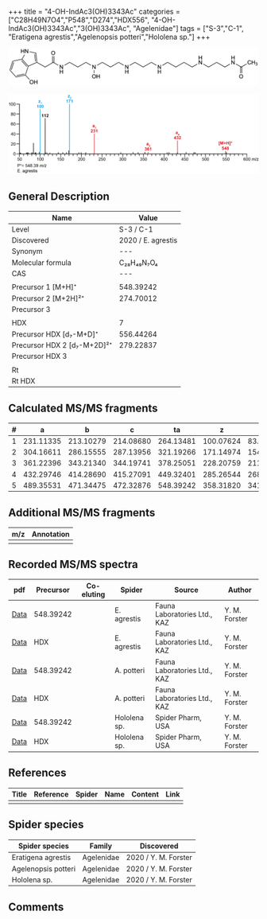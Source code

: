 +++
title = "4-OH-IndAc3(OH)3343Ac"
categories = ["C28H49N7O4","P548","D274","HDX556",
"4-OH-IndAc3(OH)3343Ac","3(OH)3343Ac",
"Agelenidae"]
tags = ["S-3","C-1",
"Eratigena agrestis","Agelenopsis potteri","Hololena sp."]
+++

![](/img/4-OH-IndAc3(OH)3343Ac.png)

![](/img_MSMS/548_4-OH-IndAc3(OH)3343Ac_Ea.png?classes=border)

## General Description

| Name                       | Value              |
|----------------------------|--------------------|
| Level                      | S-3 / C-1          |
| Discovered                 | 2020 / E. agrestis |
| Synonym                    | ---                |
| Molecular formula          | C₂₈H₄₉N₇O₄                   |
| CAS                        | ---                |
|                            |                    |
| Precursor 1 [M+H]⁺         | 548.39242                   |
| Precursor 2 [M+2H]²⁺       | 274.70012                   |
| Precursor 3                |                    |
|                            |                    |
| HDX                        | 7                   |
| Precursor HDX   [d₇-M+D]⁺   | 556.44264                   |
| Precursor HDX 2 [d₇-M+2D]²⁺ | 279.22837                   |
| Precursor HDX 3            |                    |
|                            |                    |
| Rt                         |                    |
| Rt HDX                     |                    |

## Calculated MS/MS fragments

| # | a         | b         | c         | ta        | z         | y         | tz        |
|---|-----------|-----------|-----------|-----------|-----------|-----------|-----------|
| 1 | 231.11335 | 213.10279 | 214.08680 | 264.13481 | 100.07624 | 83.04969 | 117.10279 |
| 2 | 304.16611 | 286.15555 | 287.13956 | 321.19266 | 171.14974 | 154.12319 | 188.17629 |
| 3 | 361.22396 | 343.21340 | 344.19741 | 378.25051 | 228.20759 | 211.18104 | 245.23414 |
| 4 | 432.29746 | 414.28690 | 415.27091 | 449.32401 | 285.26544 | 268.23889 | 318.28690 |
| 5 | 489.35531 | 471.34475 | 472.32876 | 548.39242 | 358.31820 | 341.29165 | 375.34475 |

## Additional MS/MS fragments

| m/z | Annotation |
|-----|------------|
|     |            |

## Recorded MS/MS spectra

| pdf                                             | Precursor | Co-eluting | Spider      | Source                       | Author        |
|-------------------------------------------------|-----------|------------|-------------|------------------------------|---------------|
| [Data](/pdf/E-agrestis/548_4-OH-IndAc3(OH)3343Ac_Ea.pdf)   | 548.39242 |            | E. agrestis | Fauna Laboratories Ltd., KAZ | Y. M. Forster |
| [Data](/pdf/E-agrestis/548_4-OH-IndAc3(OH)3343Ac_Ea_HDX.pdf)   | HDX |            | E. agrestis | Fauna Laboratories Ltd., KAZ | Y. M. Forster |
| [Data](/pdf/A-potteri/548_4-OH-IndAc3(OH)3343Ac_Ap.pdf) | 548.39242 |           | A. potteri | Fauna Laboratories Ltd., KAZ | Y. M. Forster |
| [Data](/pdf/A-potteri/548_4-OH-IndAc3(OH)3343Ac_Ap_HDX.pdf) | HDX |           | A. potteri | Fauna Laboratories Ltd., KAZ | Y. M. Forster |
| [Data](/pdf/Hololena-sp/548_4-OH-IndAc3(OH)3343Ac_Ho-sp.pdf) | 548.39242 |           | Hololena sp. | Spider Pharm, USA | Y. M. Forster |
| [Data](/pdf/Hololena-sp/548_4-OH-IndAc3(OH)3343Ac_Ho-sp_HDX.pdf) | HDX |           | Hololena sp. | Spider Pharm, USA | Y. M. Forster |

## References

| Title | Reference | Spider | Name | Content | Link |
|-------|-----------|--------|------|---------|------|
|       |           |        |      |         |      |

## Spider species

| Spider species     | Family     | Discovered           |
|--------------------|------------|----------------------|
| Eratigena agrestis | Agelenidae | 2020 / Y. M. Forster |
| Agelenopsis potteri | Agelenidae | 2020 / Y. M. Forster |
| Hololena sp. | Agelenidae | 2020 / Y. M. Forster |

## Comments